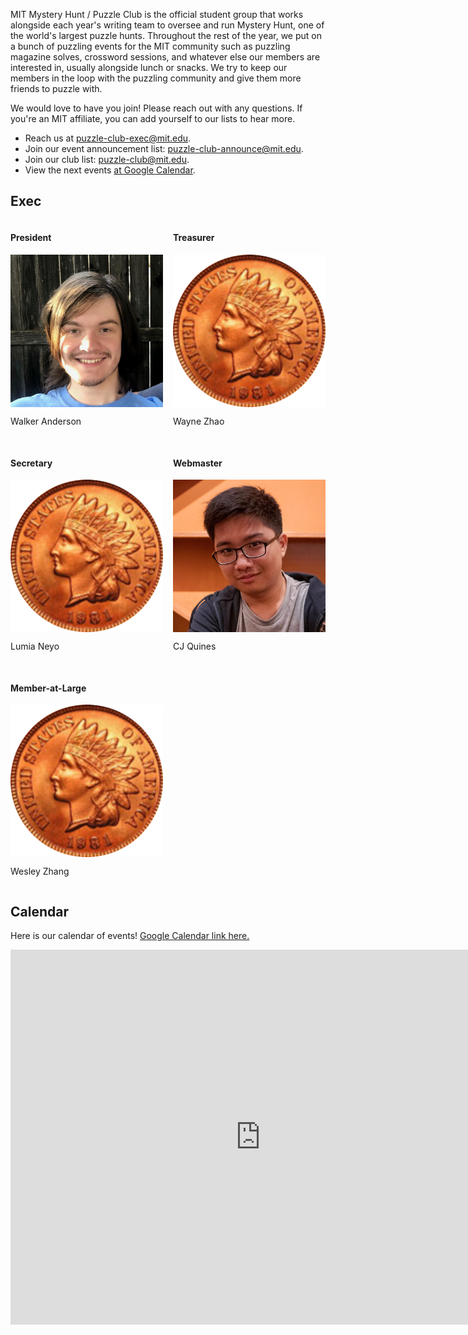 <style>
.grid {
  display: grid;
  gap: 1rem;
  grid-template-columns: repeat(auto-fill, minmax(min(200px, 100%), 1fr));
}

.container {
  position: relative;
}

.container::after {
  content: "";
  display: block;
  padding-bottom: 100%;
}

.container img {
  height: 100%;
  object-fit: cover;
  position: absolute;
  width: 100%;
}
</style>

MIT Mystery Hunt / Puzzle Club is the official student group that works alongside each year's writing team to oversee and run Mystery Hunt, one of the world's largest puzzle hunts. Throughout the rest of the year, we put on a bunch of puzzling events for the MIT community such as puzzling magazine solves, crossword sessions, and whatever else our members are interested in, usually alongside lunch or snacks. We try to keep our members in the loop with the puzzling community and give them more friends to puzzle with.

We would love to have you join! Please reach out with any questions. If you're an MIT affiliate, you can add yourself to our lists to hear more.

- Reach us at [puzzle-club-exec@mit.edu](mailto:puzzle-club-exec@mit.edu).
- Join our event announcement list: [puzzle-club-announce@mit.edu](https://groups.mit.edu/webmoira/list/puzzle-club-announce).
- Join our club list: [puzzle-club@mit.edu](https://groups.mit.edu/webmoira/list/puzzle-club).
- View the next events [at Google Calendar](https://calendar.google.com/calendar/embed?src=24t8tlk4ep757h06p54lcde54g%40group.calendar.google.com&ctz=America%2FNew_York).

## Exec

<div class="grid">
<div class="exec">
<h4>President</h4>
<div class="container"><img src="images/exec/walker.jpg"></div>
<p>Walker Anderson</p>
</div>
<div class="exec">
<h4>Treasurer</h4>
<div class="container"><img src="images/frontcoin.png"></div>
<p>Wayne Zhao</p>
</div>
<div class="exec">
<h4>Secretary</h4>
<div class="container"><img src="images/frontcoin.png"></div>
<p>Lumia Neyo</p>
</div>
<div class="exec">
<h4>Webmaster</h4>
<div class="container"><img src="images/exec/cj.jpg"></div>
<p>CJ Quines</p>
</div>
<div class="exec">
<h4>Member-at-Large</h4>
<div class="container"><img src="images/frontcoin.png"></div>
<p>Wesley Zhang</p>
</div>
</div>

## Calendar

Here is our calendar of events! [Google Calendar link here.](https://calendar.google.com/calendar/embed?src=24t8tlk4ep757h06p54lcde54g%40group.calendar.google.com&ctz=America%2FNew_York)

<iframe src="https://calendar.google.com/calendar/embed?src=24t8tlk4ep757h06p54lcde54g%40group.calendar.google.com&ctz=America%2FNew_York" style="border: 0" width="800" height="600" frameborder="0" scrolling="no"></iframe>
